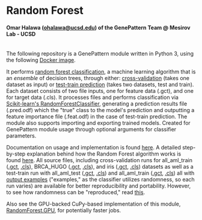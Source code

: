 # Random Forest
#### Omar Halawa (ohalawa@ucsd.edu) of the GenePattern Team @ Mesirov Lab - UCSD
\
The following repository is a GenePattern module written in Python 3, using the following [Docker image](https://hub.docker.com/layers/genepattern/randomforest/v0.5/images/sha256-5727ecbb059902b1fd6d1e76d2d11b556c4ef8b0c4f193292cd2d965576583d9?context=explore). 

It performs [random forest classification](/docs/randomforest.md), a machine learning algorithm that is an _ensemble_ of decision trees, through either: <ins>cross-validation</ins> (takes one dataset as input) or <ins>test-train prediction</ins> (takes two datasets, test and train). Each dataset consists of two file inputs, one for feature data (.gct), and one for target data (.cls). It processes files and performs classification via [Scikit-learn's RandomForestClassifier](https://scikit-learn.org/stable/modules/generated/sklearn.ensemble.RandomForestClassifier.html#sklearn.ensemble.RandomForestClassifier), generating a prediction results file (.pred.odf) which the "true" class to the model's prediction and outputting a feature importance file (.feat.odf) in the case of test-train prediction. The module also supports importing and exporting trained models. Created for GenePattern module usage through optional arguments for classifier parameters.

Documentation on usage and implementation is found [here](/docs/tutorial.md).
A detailed step-by-step explanation behind how the Random Forest algorithm works is found [here](/docs/randomforest.md).
All source files, including cross-validation runs for all_aml_train ([.gct](/data/all_aml_train.gct), [.cls](/data/all_aml_train.cls)), BRCA_HUGO ([.gct](/data/all_aml_train.gct), [.cls](/data/all_aml_train.cls)), and iris ([.gct](/data/iris.gct), [.cls](/data/iris.cls)) datasets as well as a test-train run with all_aml_test ([.gct](/data/all_aml_test.gct), [.cls](/data/all_aml_test.cls)) and all_aml_train ([.gct](/data/all_aml_train.gct), [.cls](/data/all_aml_train.cls)) all with [output examples](/data/example_output) ("examples," as the classifier utilizes randomness, so each run varies) are available for better reproducibility and portability. However, to see how randomness can be "reproduced," read [this](/data/example_output/reproduc.md).


Also see the GPU-backed CuPy-based implementation of this module, [RandomForest.GPU](https://github.com/genepattern/RandomForest-GPU), for potentially faster jobs.
